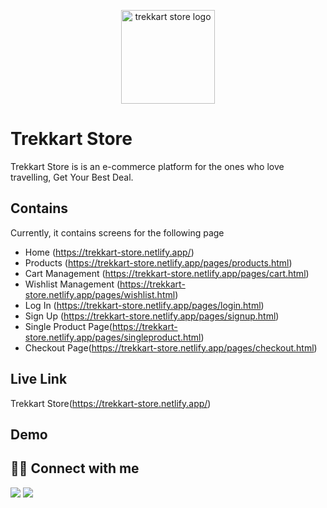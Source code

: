 <p align="center">
  <a href="https://github.com/ranitasahaa1230/Trekkart-Store"  target="_blank"><img width="150" src="./components/images/logo.png" alt="trekkart store logo"></a></p>
<!-- <div align="center">
<img alt="trekkart store logo" src="./components/logo/logo.png" width="150px" height="150px" />
</div> -->

# Trekkart Store

Trekkart Store is is an e-commerce platform for the ones who love travelling, Get Your Best Deal.

## Contains

Currently, it contains screens for the following page
- Home (https://trekkart-store.netlify.app/)
- Products (https://trekkart-store.netlify.app/pages/products.html)
- Cart Management (https://trekkart-store.netlify.app/pages/cart.html)
- Wishlist Management (https://trekkart-store.netlify.app/pages/wishlist.html)
- Log In (https://trekkart-store.netlify.app/pages/login.html)
- Sign Up (https://trekkart-store.netlify.app/pages/signup.html)
- Single Product Page(https://trekkart-store.netlify.app/pages/singleproduct.html)
- Checkout Page(https://trekkart-store.netlify.app/pages/checkout.html)

## Live Link
Trekkart Store(https://trekkart-store.netlify.app/)

## Demo


## 👩‍💻 Connect with me

<a href="https://twitter.com/Ifullofsunshine"><img src="https://img.shields.io/badge/Twitter-1DA1F2?style=for-the-badge&logo=twitter&logoColor=white"/></a>
<a href="https://www.linkedin.com/in/saharanitaa1230dreamer/"><img src="https://img.shields.io/badge/LinkedIn-0077B5?style=for-the-badge&logo=linkedin&logoColor=white"/></a>


